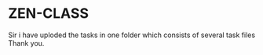# ZEN-CLASS
Sir i have uploded the tasks in one folder which consists of several task files Thank you.
